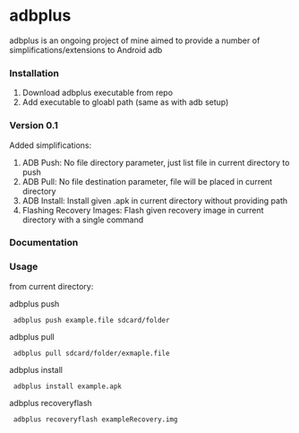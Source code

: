 # adbplus
adbplus is an ongoing project of mine aimed to provide a number of simplifications/extensions to Android adb 

### Installation
1. Download adbplus executable from repo
2. Add executable to gloabl path (same as with adb setup)

### Version 0.1

Added simplifications: 
1. ADB Push: No file directory parameter, just list file in current directory to push
2. ADB Pull: No file destination parameter, file will be placed in current directory
3. ADB Install: Install given .apk in current directory without providing path
4. Flashing Recovery Images: Flash given recovery image in current directory with a single command

### Documentation



### Usage

from current directory:

adbplus push
  
   <code> adbplus push example.file sdcard/folder </code>
   
adbplus pull
  
   <code> adbplus pull sdcard/folder/exmaple.file </code>
   
adbplus install

<code> adbplus install example.apk </code>

adbplus recoveryflash

<code> adbplus recoveryflash exampleRecovery.img </code>
